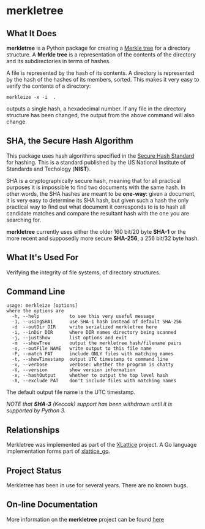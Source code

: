# merkletree


## What It Does

**merkletree** is a Python package for creating a 
[Merkle tree](https://en.wikipedia.org/wiki/Merkle_tree)
for a 
directory structure.  A **Merkle tree** is a representation of the contents 
of the directory and its subdirectories in terms of hashes.  

A file is represented by the hash of its 
contents.  A directory is represented by the hash of the hashes
of its members, sorted.  This makes it very easy to verify the
contents of a directory:

	merkleize -x -i  .

outputs a single hash, a hexadecimal number.  If any file in the
directory structure has been changed, the output from the above 
command will also change.

## SHA, the Secure Hash Algorithm

This package uses hash algorithms specified in the 
[Secure Hash Standard](http://nvfpubs.nist.gov/nistpubs/FIPS/NIST.FIPS.180-4.pdf)
for hashing.  This is a standard published by the US National Institute of 
Standards and Techology (**NIST**).  

SHA is a cryptographically secure hash, meaning that for all
practical purposes it is impossible to find two documents with the same hash.
In other words, the SHA hashes are meant to be **one-way**: given a document,
it is very easy to determine its SHA hash, but given such a hash the only
practical way to find out what document it corresponds to is to hash all
candidate matches and compare the resultant hash with the one you are searching
for.

**merkletree** currently uses either the older 160 bit/20 byte **SHA-1** 
or the more recent and supposedly more secure **SHA-256**, a 256 bit/32 byte
hash.

## What It's Used For

Verifying the integrity of file systems, of directory structures.

## Command Line

	usage: merkleize [options]
	where the options are
	  -h, --help           to see this very useful message
	  -1, --usingSHA1      use SHA-1 hash instead of default SHA-256
	  -d  --outDir DIR     write serialized merkletree here
	  -i, --inDir DIR      where DIR names directory being scanned
	  -j, --justShow       list options and exit
	  -m  --showTree       output the merkletree hash/filename pairs
	  -o, --outFile NAME   write output to this file name
	  -P, --match PAT      include ONLY files with matching names
	  -t, --showTimestamp  output UTC timestamp to command line
	  -v, --verbose        verbose: whether the program is chatty
	  -V, --version        show version information
	  -x, --hashOutput     whether to output the top level hash
	  -X, --exclude PAT    don't include files with matching names
	
The default output file name is the UTC timestamp.

*NOTE that **SHA-3** (Keccak) support has been withdrawn until it is supported by Python 3.*

## Relationships

Merkletree was implemented as part of the [XLattice](http://www.xlattice.org) 
project.  A Go language implementation forms part of 
[xlattice_go](https://gibhub.com/jddixon/xlattice_go).

## Project Status

Merkletree has been in use for several years.  There are no known bugs.

## On-line Documentation
More information on the **merkletree** project can be found 
[here](https://jddixon.github.io/merkletree)
